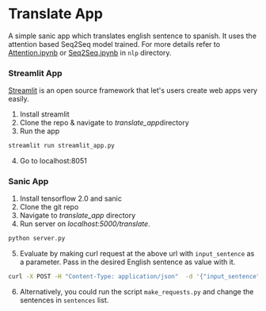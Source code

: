 # Translate App

A simple sanic app which translates english sentence to spanish. It uses the attention based Seq2Seq model trained. For more details refer to [Attention.ipynb](https://github.com/adimyth/interesting_stuff/blob/master/nlp/Attention.ipynb) or [Seq2Seq.ipynb](https://github.com/adimyth/interesting_stuff/blob/master/nlp/Seq2Seq.ipynb) in `nlp` directory.

### Streamlit App
[Streamlit](https://streamlit.io) is an open source framework that let's users create web apps very easily.
1. Install streamlit
2. Clone the repo & navigate to *translate_app*directory
3. Run the app
```bash
streamlit run streamlit_app.py
```
4. Go to localhost:8051

### Sanic App
1. Install tensorflow 2.0 and sanic
2. Clone the git repo
3. Navigate to *translate_app* directory
4. Run server on *localhost:5000/translate*. 
```python
python server.py
```
5. Evaluate by making curl request at the above url with `input_sentence` as a parameter. Pass in the desired English sentence as value with it. 
```bash
curl -X POST -H "Content-Type: application/json"  -d '{"input_sentence":"What did you decide?"}' "localhost:5000/translate"
```
6. Alternatively, you could run the script `make_requests.py` and change the sentences in `sentences` list.

